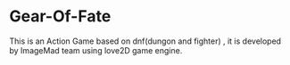 # Gear-Of-Fate

This is an Action Game based on dnf(dungon and fighter) , it is developed by ImageMad team using love2D game engine. 